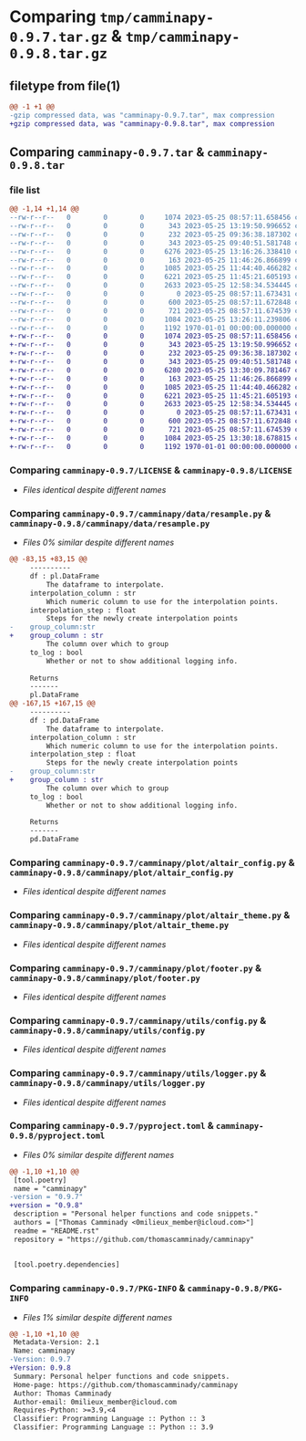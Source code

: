 # Comparing `tmp/camminapy-0.9.7.tar.gz` & `tmp/camminapy-0.9.8.tar.gz`

## filetype from file(1)

```diff
@@ -1 +1 @@
-gzip compressed data, was "camminapy-0.9.7.tar", max compression
+gzip compressed data, was "camminapy-0.9.8.tar", max compression
```

## Comparing `camminapy-0.9.7.tar` & `camminapy-0.9.8.tar`

### file list

```diff
@@ -1,14 +1,14 @@
--rw-r--r--   0        0        0     1074 2023-05-25 08:57:11.658456 camminapy-0.9.7/LICENSE
--rw-r--r--   0        0        0      343 2023-05-25 13:19:50.996652 camminapy-0.9.7/README.rst
--rw-r--r--   0        0        0      232 2023-05-25 09:36:38.187302 camminapy-0.9.7/camminapy/__init__.py
--rw-r--r--   0        0        0      343 2023-05-25 09:40:51.581748 camminapy-0.9.7/camminapy/data/__init__.py
--rw-r--r--   0        0        0     6276 2023-05-25 13:16:26.338410 camminapy-0.9.7/camminapy/data/resample.py
--rw-r--r--   0        0        0      163 2023-05-25 11:46:26.866899 camminapy-0.9.7/camminapy/plot/__init__.py
--rw-r--r--   0        0        0     1085 2023-05-25 11:44:40.466282 camminapy-0.9.7/camminapy/plot/altair_config.py
--rw-r--r--   0        0        0     6221 2023-05-25 11:45:21.605193 camminapy-0.9.7/camminapy/plot/altair_theme.py
--rw-r--r--   0        0        0     2633 2023-05-25 12:58:34.534445 camminapy-0.9.7/camminapy/plot/footer.py
--rw-r--r--   0        0        0        0 2023-05-25 08:57:11.673431 camminapy-0.9.7/camminapy/utils/__init__.py
--rw-r--r--   0        0        0      600 2023-05-25 08:57:11.672848 camminapy-0.9.7/camminapy/utils/config.py
--rw-r--r--   0        0        0      721 2023-05-25 08:57:11.674539 camminapy-0.9.7/camminapy/utils/logger.py
--rw-r--r--   0        0        0     1084 2023-05-25 13:26:11.239806 camminapy-0.9.7/pyproject.toml
--rw-r--r--   0        0        0     1192 1970-01-01 00:00:00.000000 camminapy-0.9.7/PKG-INFO
+-rw-r--r--   0        0        0     1074 2023-05-25 08:57:11.658456 camminapy-0.9.8/LICENSE
+-rw-r--r--   0        0        0      343 2023-05-25 13:19:50.996652 camminapy-0.9.8/README.rst
+-rw-r--r--   0        0        0      232 2023-05-25 09:36:38.187302 camminapy-0.9.8/camminapy/__init__.py
+-rw-r--r--   0        0        0      343 2023-05-25 09:40:51.581748 camminapy-0.9.8/camminapy/data/__init__.py
+-rw-r--r--   0        0        0     6280 2023-05-25 13:30:09.781467 camminapy-0.9.8/camminapy/data/resample.py
+-rw-r--r--   0        0        0      163 2023-05-25 11:46:26.866899 camminapy-0.9.8/camminapy/plot/__init__.py
+-rw-r--r--   0        0        0     1085 2023-05-25 11:44:40.466282 camminapy-0.9.8/camminapy/plot/altair_config.py
+-rw-r--r--   0        0        0     6221 2023-05-25 11:45:21.605193 camminapy-0.9.8/camminapy/plot/altair_theme.py
+-rw-r--r--   0        0        0     2633 2023-05-25 12:58:34.534445 camminapy-0.9.8/camminapy/plot/footer.py
+-rw-r--r--   0        0        0        0 2023-05-25 08:57:11.673431 camminapy-0.9.8/camminapy/utils/__init__.py
+-rw-r--r--   0        0        0      600 2023-05-25 08:57:11.672848 camminapy-0.9.8/camminapy/utils/config.py
+-rw-r--r--   0        0        0      721 2023-05-25 08:57:11.674539 camminapy-0.9.8/camminapy/utils/logger.py
+-rw-r--r--   0        0        0     1084 2023-05-25 13:30:18.678815 camminapy-0.9.8/pyproject.toml
+-rw-r--r--   0        0        0     1192 1970-01-01 00:00:00.000000 camminapy-0.9.8/PKG-INFO
```

### Comparing `camminapy-0.9.7/LICENSE` & `camminapy-0.9.8/LICENSE`

 * *Files identical despite different names*

### Comparing `camminapy-0.9.7/camminapy/data/resample.py` & `camminapy-0.9.8/camminapy/data/resample.py`

 * *Files 0% similar despite different names*

```diff
@@ -83,15 +83,15 @@
     ----------
     df : pl.DataFrame
         The dataframe to interpolate.
     interpolation_column : str
         Which numeric column to use for the interpolation points.
     interpolation_step : float
         Steps for the newly create interpolation points
-    group_column:str
+    group_column : str
         The column over which to group
     to_log : bool
         Whether or not to show additional logging info.
 
     Returns
     -------
     pl.DataFrame
@@ -167,15 +167,15 @@
     ----------
     df : pd.DataFrame
         The dataframe to interpolate.
     interpolation_column : str
         Which numeric column to use for the interpolation points.
     interpolation_step : float
         Steps for the newly create interpolation points
-    group_column:str
+    group_column : str
         The column over which to group
     to_log : bool
         Whether or not to show additional logging info.
 
     Returns
     -------
     pd.DataFrame
```

### Comparing `camminapy-0.9.7/camminapy/plot/altair_config.py` & `camminapy-0.9.8/camminapy/plot/altair_config.py`

 * *Files identical despite different names*

### Comparing `camminapy-0.9.7/camminapy/plot/altair_theme.py` & `camminapy-0.9.8/camminapy/plot/altair_theme.py`

 * *Files identical despite different names*

### Comparing `camminapy-0.9.7/camminapy/plot/footer.py` & `camminapy-0.9.8/camminapy/plot/footer.py`

 * *Files identical despite different names*

### Comparing `camminapy-0.9.7/camminapy/utils/config.py` & `camminapy-0.9.8/camminapy/utils/config.py`

 * *Files identical despite different names*

### Comparing `camminapy-0.9.7/camminapy/utils/logger.py` & `camminapy-0.9.8/camminapy/utils/logger.py`

 * *Files identical despite different names*

### Comparing `camminapy-0.9.7/pyproject.toml` & `camminapy-0.9.8/pyproject.toml`

 * *Files 0% similar despite different names*

```diff
@@ -1,10 +1,10 @@
 [tool.poetry]
 name = "camminapy"
-version = "0.9.7"
+version = "0.9.8"
 description = "Personal helper functions and code snippets."
 authors = ["Thomas Camminady <0milieux_member@icloud.com>"]
 readme = "README.rst"
 repository = "https://github.com/thomascamminady/camminapy"
 
 
 [tool.poetry.dependencies]
```

### Comparing `camminapy-0.9.7/PKG-INFO` & `camminapy-0.9.8/PKG-INFO`

 * *Files 1% similar despite different names*

```diff
@@ -1,10 +1,10 @@
 Metadata-Version: 2.1
 Name: camminapy
-Version: 0.9.7
+Version: 0.9.8
 Summary: Personal helper functions and code snippets.
 Home-page: https://github.com/thomascamminady/camminapy
 Author: Thomas Camminady
 Author-email: 0milieux_member@icloud.com
 Requires-Python: >=3.9,<4
 Classifier: Programming Language :: Python :: 3
 Classifier: Programming Language :: Python :: 3.9
```

